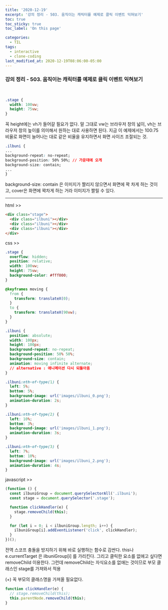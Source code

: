 ```yaml
---
title: '2020-12-19'
excerpt: '강의 정리 - 503. 움직이는 캐릭터를 예제로 클릭 이벤트 익혀보기'
toc: true
toc_sticky: true
toc_label: 'On this page'

categories:
  - TIL
tags:
  - interactive
  - clone-coding
last_modified_at: 2020-12-19T08:06:00-05:00
---
```


### 강의 정리 - 503. 움직이는 캐릭터를 예제로 클릭 이벤트 익혀보기

<br />

```css
.stage {
  width: 100vw;
  height: 75vw;
}
```

꼭 height에는 vh가 들어갈 필요가 없다. 말 그대로 vw는 브라우저 창의 넓이, vh는 브라우저 창의 높이를 의미해서 원하는 대로 사용하면 된다. 지금 이 예제에서는 100:75 비율로 화면이 늘어나는 대로 같은 비율을 유지하면서 화면 사이즈 조절되는 것.

```css
.ilbuni {
...
background-repeat: no-repeat;
background-position: 50% 50%; // 가운데에 오게
background-size: contain;
...
}
```

background-size: contain 은 이미지가 짤리지 않으면서 화면에 꽉 차게 하는 것이고, cover은 화면에 꽉차게 하는 거라 이미지가 짤릴 수 있다.
<br />

---

html >>

```html
<div class="stage">
  <div class="ilbuni"></div>
  <div class="ilbuni"></div>
  <div class="ilbuni"></div>
</div>
```

css >>

```css
.stage {
  overflow: hidden;
  position: relative;
  width: 100vw;
  height: 75vw;
  background-color: #fff000;
}

@keyframes moving {
  from {
    transform: translateX(0);
  }
  to {
    transform: translateX(90vw);
  }
}

.ilbuni {
  position: absolute;
  width: 100px;
  height: 100px;
  background-repeat: no-repeat;
  background-position: 50% 50%;
  background-size: contain;
  animation: moving infinite alternate;
  // alternative : 애니메이션 다시 되돌아옴
}

.ilbuni:nth-of-type(1) {
  left: 5%;
  bottom: 5%;
  background-image: url('images/ilbuni_0.png');
  animation-duration: 2s;
}

.ilbuni:nth-of-type(2) {
  left: 10%;
  bottom: 3%;
  background-image: url('images/ilbuni_1.png');
  animation-duration: 3s;
}

.ilbuni:nth-of-type(3) {
  left: 7%;
  bottom: 10%;
  background-image: url('images/ilbuni_2.png');
  animation-duration: 4s;
}
```

javascript >>

```javascript
(function () {
  const ilbuniGroup = document.querySelectorAll('.ilbuni');
  const stage = document.querySelector('.stage');

  function clickHandler(e) {
    stage.removeChild(this);
  }

  for (let i = 0; i < ilbuniGroup.length; i++) {
    ilbuniGroup[i].addEventListener('click', clickHandler);
  }
})();
```

전역 스코프 충돌을 방지하기 위해 바로 실행하는 함수로 감싼다. this나 e.currentTarget 은 ilbuniGroup[i] 를 가리킨다. 그리고 클릭한 요소를 없애고 싶다면 removeChild 이용한다. 그런데 removeChild는 자식요소를 없애는 것이므로 부모 클래스인 stage를 가져와서 적용

(+) 꼭 부모의 클래스명을 가져올 필요없다.

```javascript
function clickHandler(e) {
  // stage.removeChild(this);
  this.parentNode.removeChild(this);
}
```
